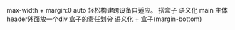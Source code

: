 max-width + margin:0 auto 轻松构建跨设备自适应。
搭盒子
语义化 main 主体
header外面放一个div 盒子的责任划分
语义化 + 盒子(margin-bottom)

